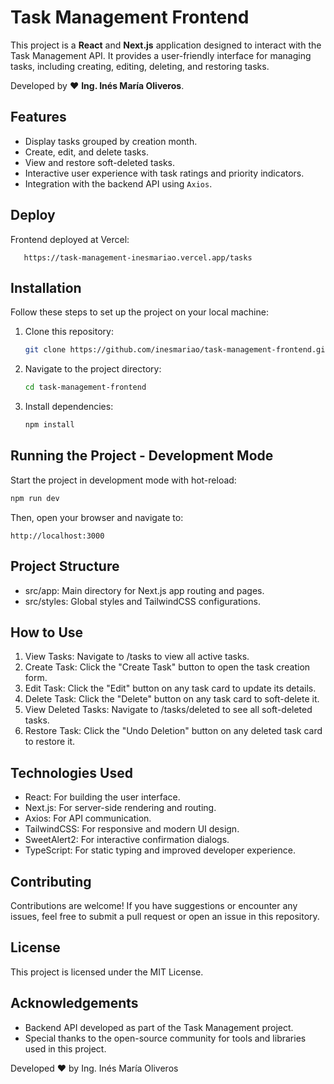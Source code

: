 # Task Management Frontend

This project is a **React** and **Next.js** application designed to interact with the Task Management API. It provides a user-friendly interface for managing tasks, including creating, editing, deleting, and restoring tasks.

Developed by ❤️ **Ing. Inés María Oliveros**.

## Features

- Display tasks grouped by creation month.
- Create, edit, and delete tasks.
- View and restore soft-deleted tasks.
- Interactive user experience with task ratings and priority indicators.
- Integration with the backend API using `Axios`.

## Deploy

Frontend deployed at Vercel:

```plaintext
   https://task-management-inesmariao.vercel.app/tasks
   ```

## Installation

Follow these steps to set up the project on your local machine:

1. Clone this repository:

   ```bash
   git clone https://github.com/inesmariao/task-management-frontend.git
   ```
2. Navigate to the project directory:

   ```bash
   cd task-management-frontend
   ```

3. Install dependencies:
   ```bash
   npm install
   ```

## Running the Project - Development Mode

Start the project in development mode with hot-reload:

   ```bash
   npm run dev
   ```
Then, open your browser and navigate to:

   ```plaintext
   http://localhost:3000
   ```

## Project Structure

- src/app: Main directory for Next.js app routing and pages.
- src/styles: Global styles and TailwindCSS configurations.

## How to Use

1. View Tasks: Navigate to /tasks to view all active tasks.
2. Create Task: Click the "Create Task" button to open the task creation form.
3. Edit Task: Click the "Edit" button on any task card to update its details.
4. Delete Task: Click the "Delete" button on any task card to soft-delete it.
5. View Deleted Tasks: Navigate to /tasks/deleted to see all soft-deleted tasks.
6. Restore Task: Click the "Undo Deletion" button on any deleted task card to restore it.

## Technologies Used

- React: For building the user interface.
- Next.js: For server-side rendering and routing.
- Axios: For API communication.
- TailwindCSS: For responsive and modern UI design.
- SweetAlert2: For interactive confirmation dialogs.
- TypeScript: For static typing and improved developer experience.

## Contributing

Contributions are welcome! If you have suggestions or encounter any issues, feel free to submit a pull request or open an issue in this repository.

## License

This project is licensed under the MIT License.

## Acknowledgements

- Backend API developed as part of the Task Management project.
- Special thanks to the open-source community for tools and libraries used in this project.

Developed ❤️ by Ing. Inés María Oliveros